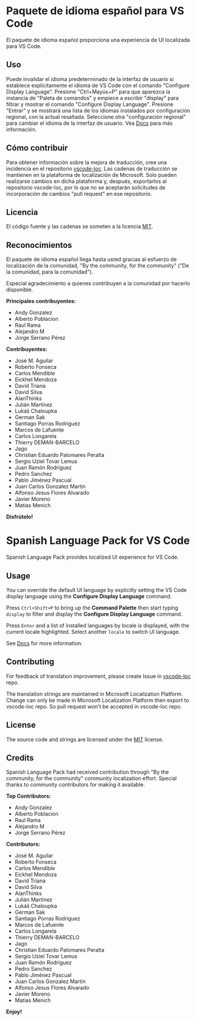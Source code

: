 # Paquete de idioma español para VS Code

El paquete de idioma español proporciona una experiencia de UI localizada para VS Code.

## Uso

Puede invalidar el idioma predeterminado de la interfaz de usuario si establece explícitamente el idioma de VS Code con el comando "Configure Display Language".
Presione "Ctrl+Mayús+P" para que aparezca la instancia de "Paleta de comandos" y empiece a escribir "display" para filtrar y mostrar el comando "Configure Display Language".
Presione "Entrar" y se mostrará una lista de los idiomas instalados por configuración regional, con la actual resaltada. Seleccione otra "configuración regional" para cambiar el idioma de la interfaz de usuario.
Vea [Docs](https://go.microsoft.com/fwlink/?LinkId=761051) para más información.

## Cómo contribuir

Para obtener información sobre la mejora de traducción, cree una incidencia en el repositorio [vscode-loc](https://github.com/microsoft/vscode-loc).
Las cadenas de traducción se mantienen en la plataforma de localización de Microsoft. Solo pueden realizarse cambios en dicha plataforma y, después, exportarlos al repositorio vscode-loc, por lo que no se aceptarán solicitudes de incorporación de cambios "pull request" en ese repositorio.

## Licencia

El código fuente y las cadenas se someten a la licencia [MIT](https://github.com/Microsoft/vscode-loc/blob/master/LICENSE.md).

## Reconocimientos

El paquete de idioma español llega hasta usted gracias al esfuerzo de localización de la comunidad, "By the community, for the community" ("De la comunidad, para la comunidad").

Especial agradecimiento a quienes contribuyen a la comunidad por hacerlo disponible.

**Principales contribuyentes:**

- Andy Gonzalez
- Alberto Poblacion
- Raul Rama
- Alejandro M
- Jorge Serrano Pérez

**Contribuyentes:**

- José M. Aguilar
- Roberto Fonseca
- Carlos Mendible
- Eickhel Mendoza
- David Triana
- David Silva
- AlanThinks
- Julián Martínez
- Lukáš Chaloupka
- German Sak
- Santiago Porras Rodríguez
- Marcos de Lafuente
- Carlos Longarela
- Thierry DEMAN-BARCELO
- Jago
- Christian Eduardo Palomares Peralta
- Sergio Uziel Tovar Lemus
- Juan Ramón Rodríguez
- Pedro Sanchez
- Pablo Jiménez Pascual
- Juan Carlos Gonzalez Martin
- Alfonso Jesus Flores Alvarado
- Javier Moreno
- Matias Menich

**Disfrútelo!**

# Spanish Language Pack for VS Code

Spanish Language Pack provides localized UI experience for VS Code.

## Usage

You can override the default UI language by explicitly setting the VS Code display language using the **Configure Display Language** command.

Press `Ctrl+Shift+P` to bring up the **Command Palette** then start typing `display` to filter and display the **Configure Display Language** command.

Press `Enter` and a list of installed languages by locale is displayed, with the current locale highlighted. Select another `locale` to switch UI language.

See [Docs](https://go.microsoft.com/fwlink/?LinkId=761051) for more information.

## Contributing

For feedback of translation improvement, please create Issue in [vscode-loc](https://github.com/microsoft/vscode-loc) repo.

The translation strings are maintained in Microsoft Localization Platform. Change can only be made in Microsoft Localization Platform then export to vscode-loc repo. So pull request won't be accepted in vscode-loc repo.

## License

The source code and strings are licensed under the [MIT](https://github.com/Microsoft/vscode-loc/blob/master/LICENSE.md) license.

## Credits

Spanish Language Pack had received contribution through "By the community, for the community" community localization effort. Special thanks to community contributors for making it available.

**Top Contributors:**

- Andy Gonzalez
- Alberto Poblacion
- Raul Rama
- Alejandro M
- Jorge Serrano Pérez

**Contributors:**

- José M. Aguilar
- Roberto Fonseca
- Carlos Mendible
- Eickhel Mendoza
- David Triana
- David Silva
- AlanThinks
- Julián Martínez
- Lukáš Chaloupka
- German Sak
- Santiago Porras Rodríguez
- Marcos de Lafuente
- Carlos Longarela
- Thierry DEMAN-BARCELO
- Jago
- Christian Eduardo Palomares Peralta
- Sergio Uziel Tovar Lemus
- Juan Ramón Rodríguez
- Pedro Sanchez
- Pablo Jiménez Pascual
- Juan Carlos Gonzalez Martin
- Alfonso Jesus Flores Alvarado
- Javier Moreno
- Matias Menich

**Enjoy!**
